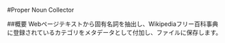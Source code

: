 #Proper Noun Collector

##概要
Webページテキストから固有名詞を抽出し、Wikipediaフリー百科事典に登録されているカテゴリをメタデータとして付加し、ファイルに保存します。

